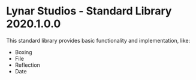 # Lynar Studios - Standard Library 2020.1.0.0

This standard library provides basic functionality and implementation, like:
 
- Boxing
- File
- Reflection
- Date
